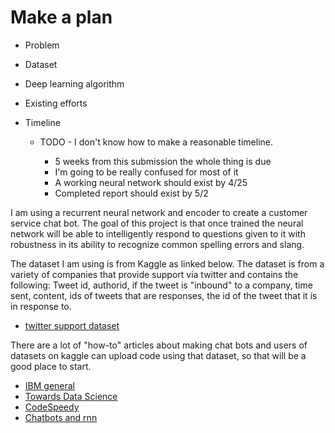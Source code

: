 # Make a plan

* Problem
* Dataset
* Deep learning algorithm
* Existing efforts
* Timeline

    * TODO - I don't know how to make a reasonable timeline.

        * 5 weeks from this submission the whole thing is due
        * I'm going to be really confused for most of it 
        * A working neural network should exist by 4/25
        * Completed report should exist by 5/2


I am using a recurrent neural network and encoder to create a customer service chat bot. The goal of this project is that once trained the neural network will be able to intelligently respond to questions given to it with robustness in its ability to recognize common spelling errors and slang. 

The dataset I am using is from Kaggle as linked below. The dataset is from a variety of companies that provide support via twitter and contains the following: Tweet id, authorid, if the tweet is "inbound" to a company, time sent, content, ids of tweets that are responses, the id of the tweet that it is in response to. 

* [twitter support dataset](https://www.kaggle.com/rtatman/ubuntu-dialogue-corpus)

There are a lot of "how-to" articles about making chat bots and users of datasets on kaggle can upload code using that dataset, so that will be a good place to start. 

* [IBM general](https://www.ibm.com/watson/how-to-build-a-chatbot?p1=Search&p4=43700050370997997&p5=p&gclid=6f5c56912136199de13536c65c46ebd1&gclsrc=3p.ds&)
* [Towards Data Science](https://towardsdatascience.com/how-to-create-a-chatbot-with-python-deep-learning-in-less-than-an-hour-56a063bdfc44)
* [CodeSpeedy](https://www.codespeedy.com/chatbot-using-deep-learning-in-python/)
* [Chatbots and rnn](https://towardsdatascience.com/personality-for-your-chatbot-with-recurrent-neural-networks-2038f7f34636)	

